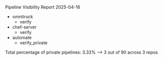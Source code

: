 Pipeline Visibility Report 2025-04-16

* omnitruck
    * verify
* chef-server
    * verify
* automate
    * verify_private

Total percentage of private pipelines: 3.33%
  --> 3 out of 90 across 3 repos
